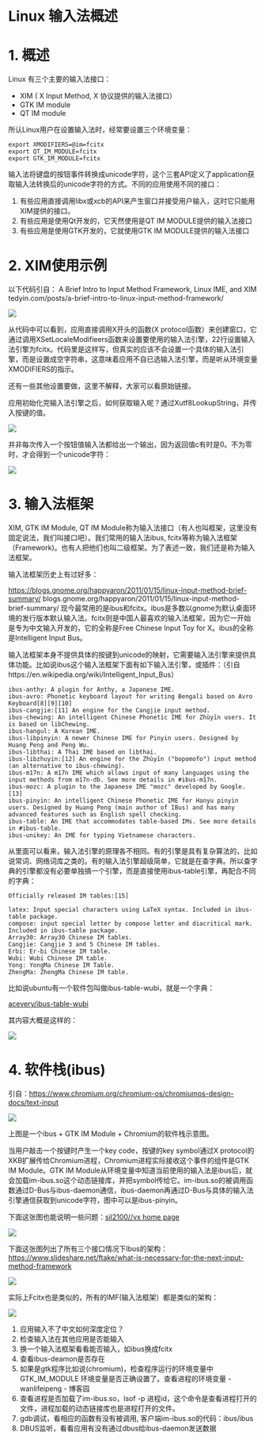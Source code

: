 # Linux 输入法概述


# 1. 概述

Linux 有三个主要的输入法接口：

- XIM ( X Input Method, X 协议提供的输入法接口）
- GTK IM module
- QT IM module

所认Linux用户在设置输入法时，经常要设置三个环境变量：

```
export XMODIFIERS=@im=fcitx
export QT_IM_MODULE=fcitx
export GTK_IM_MODULE=fcitx
```

输入法将键盘的按钮事件转换成unicode字符，这个三套API定义了application获取输入法转换后的unicode字符的方式。不同的应用使用不同的接口：

1. 有些应用直接调用libx或xcb的API来产生窗口并接受用户输入，这时它只能用XIM提供的接口。
2. 有些应用是使用Qt开发的，它天然使用是QT IM MODULE提供的输入法接口
3. 有些应用是使用GTK开发的，它就使用GTK IM MODULE提供的输入法接口

# 2. XIM使用示例

以下代码引自：
A Brief Intro to Input Method Framework, Linux IME, and XIM
tedyin.com/posts/a-brief-intro-to-linux-input-method-framework/

![](/assets/res/2021-11-03-17-18-58.png)

从代码中可以看到，应用直接调用X开头的函数(X protocol函数）来创建窗口，它通过调用XSetLocaleModifieers函数来设置要使用的输入法引擎，22行设置输入法引擎为fcitx。代码里是这样写，但真实的应该不会设置一个具体的输入法引擎，而是设置成空字符串，这意味着应用不自已选输入法引擎，而是听从环境变量XMODIFIERS的指示。

还有一些其他设置要做，这里不解释，大家可以看原始链接。

应用初始化完输入法引擎之后，如何获取输入呢？通过Xutf8LookupString，并传入按键的值。

![](/assets/res/2021-11-03-17-22-39.png)

并非每次传入一个按钮值输入法都给出一个输出，因为返回值c有时是0。不为零时，才会得到一个unicode字符：

![](/assets/res/2021-11-03-17-22-57.png)

# 3. 输入法框架

XIM, GTK IM Module, QT IM Module称为输入法接口（有人也叫框架，这里没有固定说法，我们叫接口吧）。我们常用的输入法ibus, fcitx等称为输入法框架（Framework)。也有人把他们也叫二级框架。为了表述一致，我们还是称为输入法框架。

输入法框架历史上有过好多：

https://blogs.gnome.org/happyaron/2011/01/15/linux-input-method-brief-summary/
blogs.gnome.org/happyaron/2011/01/15/linux-input-method-brief-summary/
现今最常用的是ibus和fcitx。ibus是多数以gnome为默认桌面环境的发行版本默认输入法。fcitx则是中国人最喜欢的输入法框架，因为它一开始是专为中文输入开发的，它的全称是Free Chinese Input Toy for X。ibus的全称是Intelligent Input Bus。

输入法框架本身不提供具体的按键到unicode的映射，它需要输入法引擎来提供具体功能。比如说ibus这个输入法框架下面有如下输入法引擎，或插件：（引自https://en.wikipedia.org/wiki/Intelligent_Input_Bus）

```
ibus-anthy: A plugin for Anthy, a Japanese IME.
ibus-avro: Phonetic keyboard layout for writing Bengali based on Avro Keyboard[8][9][10]
ibus-cangjie:[11] An engine for the Cangjie input method.
ibus-chewing: An intelligent Chinese Phonetic IME for Zhùyīn users. It is based on libChewing.
ibus-hangul: A Korean IME.
ibus-libpinyin: A newer Chinese IME for Pinyin users. Designed by Huang Peng and Peng Wu.
ibus-libthai: A Thai IME based on libthai.
ibus-libzhuyin:[12] An engine for the Zhùyīn ("bopomofo") input method (an alternative to ibus-chewing).
ibus-m17n: A m17n IME which allows input of many languages using the input methods from m17n-db. See more details in #ibus-m17n.
ibus-mozc: A plugin to the Japanese IME "mozc" developed by Google.[13]
ibus-pinyin: An intelligent Chinese Phonetic IME for Hanyu pinyin users. Designed by Huang Peng (main author of IBus) and has many advanced features such as English spell checking.
ibus-table: An IME that accommodates table-based IMs. See more details in #ibus-table.
ibus-unikey: An IME for typing Vietnamese characters.
```

从里面可以看来，输入法引擎的原理各不相同。有的引擎是具有复杂算法的，比如说常词、网络词库之类的。有的输入法引擎超级简单，它就是在查字典。所以查字典的引擎都没有必要单独搞一个引擎，而是直接使用ibus-table引擎，再配合不同的字典：

```
Officially released IM tables:[15]

latex: Input special characters using LaTeX syntax. Included in ibus-table package.
compose: input special letter by compose letter and diacritical mark. Included in ibus-table package.
Array30: Array30 Chinese IM tables.
Cangjie: Cangjie 3 and 5 Chinese IM tables.
Erbi: Er-bi Chinese IM table.
Wubi: Wubi Chinese IM table.
Yong: YongMa Chinese IM Table.
ZhengMa: ZhengMa Chinese IM table.
```

比如说ubuntu有一个软件包叫做ibus-table-wubi，就是一个字典：

[acevery/ibus-table-wubi](https://link.zhihu.com/?target=https%3A//github.com/acevery/ibus-table-wubi)

其内容大概是这样的：

![](/assets/res/2021-11-03-17-26-03.png)

# 4. 软件栈(ibus)

引自：https://www.chromium.org/chromium-os/chromiumos-design-docs/text-input

![](/assets/res/2021-11-03-17-26-22.png)

上图是一个ibus + GTK IM Module + Chromium的软件栈示意图。

当用户敲击一个按键时产生一个key code，按键的key symbol通过X protocol的XKB扩展传给Chromium进程，Chromium进程实际接收这个事件的组件是GTK IM Module。GTK IM Module从环境变量中知道当前使用的输入法是ibus后，就会加载im-ibus.so这个动态链接库，并把symbol传给它。im-ibus.so的被调用函数通过D-Bus与ibus-daemon通信，ibus-daemon再通过D-Bus与具体的输入法引擎通信获取到unicode字符，图中可以是ibus-pinyin。

下面这张图也能说明一些问题：[sil2100//vx home page](https://link.zhihu.com/?target=http%3A//sil2100.vexillium.org/%3Fid%3Ddev%26sid%3D33)

![](/assets/res/2021-11-03-17-26-36.png)

下面这张图列出了所有三个接口情况下Ibus的架构：https://www.slideshare.net/ftake/what-is-necessary-for-the-next-input-method-framework

![](/assets/res/2021-11-03-17-27-34.png)

实际上Fcitx也是类似的，所有的IMF(输入法框架）都是类似的架构：

![](/assets/res/2021-11-03-17-27-44.png)

1. 应用输入不了中文如何深度定位？
2. 检查输入法在其他应用是否能输入
3. 换一个输入法框架看看能否输入，如ibus换成fcitx
4. 查看ibus-deamon是否存在
5. 如果是gtk程序比如说(chromium)，检查程序运行的环境变量中GTK_IM_MODULE 环境变量是否正确设置了。查看进程的环境变量 - wanlifeipeng - 博客园
6. 查看进程是否加载了im-ibus.so，lsof -p 进程id，这个命令是查看进程打开的文件，进程加载的动态链接库也是进程打开的文件。
7. gdb调试，看相应的函数有没有被调用, 客户端im-ibus.so的代码：ibus/ibus
8. DBUS监听，看看应用有没有通过dbus给ibus-daemon发送数据

